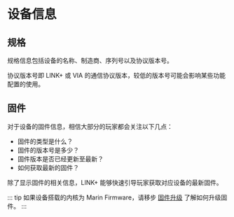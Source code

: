 # 设备信息

## 规格

规格信息包括设备的名称、制造商、序列号以及协议版本号。

协议版本号即 LINK+ 或 VIA 的通信协议版本，较低的版本号可能会影响某些功能配置的使用。

## 固件

对于设备的固件信息，相信大部分的玩家都会关注以下几点：

- 固件的类型是什么？
- 固件的版本号是多少？
- 固件版本是否已经更新至最新？
- 如何获取最新的固件？

除了显示固件的相关信息，LINK+ 能够快速引导玩家获取对应设备的最新固件。

::: tip
如果设备搭载的内核为 Marin Firmware，请移步 [固件升级](/guide/dfu) 了解如何升级固件。
:::